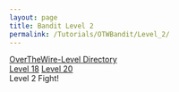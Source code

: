 ```yaml
---
layout: page
title: Bandit Level 2
permalink: /Tutorials/OTWBandit/Level_2/
---
```

[OverTheWire-Level Directory](https://zacvr.github.io/Tutorials/OTWBandit/)
<br/>
[Level 18](https://zacvr.github.io//Tutorials/OTWBandit/Level_1)
[Level 20](https://zacvr.github.io//Tutorials/OTWBandit/Level_3)
<br/>
Level 2 Fight!

